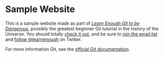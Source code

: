 # Sample Website

This is a sample website made as part of [*Learn Enough Git to be Dangerous*](https://www.learnenough.com/git-tutorial), possibly the greatest beginner Git tutorial in the history of the Universe. You should totally [check it out](https://www.learnenough.com/git-tutorial), and be sure to [join the email list](https://learnenough.com/#email_list) and [follow @learnenough](http://twitter.com/learnenough) on Twitter.

For more information Git, see the [official Git documentation](https://git-scm.com/).
